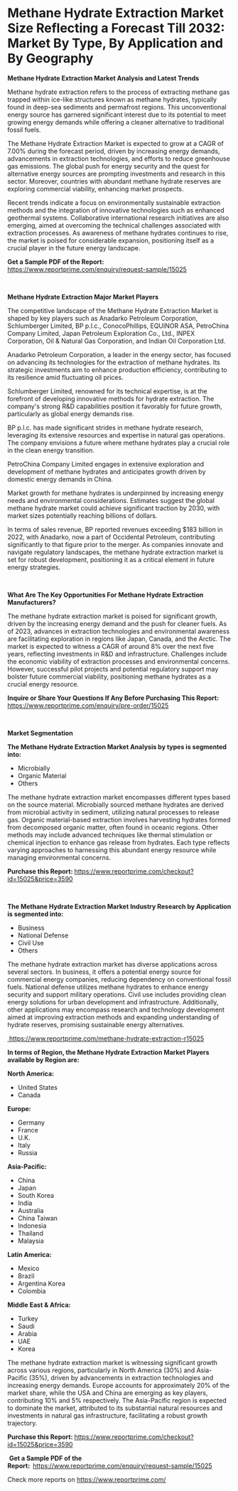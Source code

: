 <p><h1>Methane Hydrate Extraction Market Size Reflecting a Forecast Till 2032: Market By Type, By Application and By Geography</h1></p><p><strong>Methane Hydrate Extraction Market Analysis and Latest Trends</strong></p>
<p><p>Methane hydrate extraction refers to the process of extracting methane gas trapped within ice-like structures known as methane hydrates, typically found in deep-sea sediments and permafrost regions. This unconventional energy source has garnered significant interest due to its potential to meet growing energy demands while offering a cleaner alternative to traditional fossil fuels.</p><p>The Methane Hydrate Extraction Market is expected to grow at a CAGR of 7.00% during the forecast period, driven by increasing energy demands, advancements in extraction technologies, and efforts to reduce greenhouse gas emissions. The global push for energy security and the quest for alternative energy sources are prompting investments and research in this sector. Moreover, countries with abundant methane hydrate reserves are exploring commercial viability, enhancing market prospects. </p><p>Recent trends indicate a focus on environmentally sustainable extraction methods and the integration of innovative technologies such as enhanced geothermal systems. Collaborative international research initiatives are also emerging, aimed at overcoming the technical challenges associated with extraction processes. As awareness of methane hydrates continues to rise, the market is poised for considerable expansion, positioning itself as a crucial player in the future energy landscape.</p></p>
<p><strong>Get a Sample PDF of the Report:&nbsp;</strong> <a href="https://www.reportprime.com/enquiry/request-sample/15025?utm_campaign=2383&utm_medium=2&utm_source=Github&utm_content=ia&utm_term=20032025&utm_id=methane-hydrate-extraction">https://www.reportprime.com/enquiry/request-sample/15025</a></p>
<p>&nbsp;</p>
<p><strong>Methane Hydrate Extraction Major Market Players</strong></p>
<p><p>The competitive landscape of the Methane Hydrate Extraction Market is shaped by key players such as Anadarko Petroleum Corporation, Schlumberger Limited, BP p.l.c., ConocoPhillips, EQUINOR ASA, PetroChina Company Limited, Japan Petroleum Exploration Co., Ltd., INPEX Corporation, Oil & Natural Gas Corporation, and Indian Oil Corporation Ltd. </p><p>Anadarko Petroleum Corporation, a leader in the energy sector, has focused on advancing its technologies for the extraction of methane hydrates. Its strategic investments aim to enhance production efficiency, contributing to its resilience amid fluctuating oil prices. </p><p>Schlumberger Limited, renowned for its technical expertise, is at the forefront of developing innovative methods for hydrate extraction. The company's strong R&D capabilities position it favorably for future growth, particularly as global energy demands rise.</p><p>BP p.l.c. has made significant strides in methane hydrate research, leveraging its extensive resources and expertise in natural gas operations. The company envisions a future where methane hydrates play a crucial role in the clean energy transition.</p><p>PetroChina Company Limited engages in extensive exploration and development of methane hydrates and anticipates growth driven by domestic energy demands in China. </p><p>Market growth for methane hydrates is underpinned by increasing energy needs and environmental considerations. Estimates suggest the global methane hydrate market could achieve significant traction by 2030, with market sizes potentially reaching billions of dollars.</p><p>In terms of sales revenue, BP reported revenues exceeding $183 billion in 2022, with Anadarko, now a part of Occidental Petroleum, contributing significantly to that figure prior to the merger. As companies innovate and navigate regulatory landscapes, the methane hydrate extraction market is set for robust development, positioning it as a critical element in future energy strategies.</p></p>
<p>&nbsp;</p>
<p><strong>What Are The Key Opportunities For Methane Hydrate Extraction Manufacturers?</strong></p>
<p><p>The methane hydrate extraction market is poised for significant growth, driven by the increasing energy demand and the push for cleaner fuels. As of 2023, advances in extraction technologies and environmental awareness are facilitating exploration in regions like Japan, Canada, and the Arctic. The market is expected to witness a CAGR of around 8% over the next five years, reflecting investments in R&D and infrastructure. Challenges include the economic viability of extraction processes and environmental concerns. However, successful pilot projects and potential regulatory support may bolster future commercial viability, positioning methane hydrates as a crucial energy resource.</p></p>
<p><strong>Inquire or Share Your Questions If Any Before Purchasing This Report:</strong> <a href="https://www.reportprime.com/enquiry/pre-order/15025?utm_campaign=2383&utm_medium=2&utm_source=Github&utm_content=ia&utm_term=20032025&utm_id=methane-hydrate-extraction">https://www.reportprime.com/enquiry/pre-order/15025</a></p>
<p>&nbsp;</p>
<p><strong>Market Segmentation</strong></p>
<p><strong>The Methane Hydrate Extraction Market Analysis by types is segmented into:</strong></p>
<p><ul><li>Microbially</li><li>Organic Material</li><li>Others</li></ul></p>
<p><p>The methane hydrate extraction market encompasses different types based on the source material. Microbially sourced methane hydrates are derived from microbial activity in sediment, utilizing natural processes to release gas. Organic material-based extraction involves harvesting hydrates formed from decomposed organic matter, often found in oceanic regions. Other methods may include advanced techniques like thermal stimulation or chemical injection to enhance gas release from hydrates. Each type reflects varying approaches to harnessing this abundant energy resource while managing environmental concerns.</p></p>
<p><strong>Purchase this Report:&nbsp;</strong><a href="https://www.reportprime.com/checkout?id=15025&price=3590&utm_campaign=2383&utm_medium=2&utm_source=Github&utm_content=ia&utm_term=20032025&utm_id=methane-hydrate-extraction">https://www.reportprime.com/checkout?id=15025&price=3590</a></p>
<p>&nbsp;</p>
<p><strong>The Methane Hydrate Extraction Market Industry Research by Application is segmented into:</strong></p>
<p><ul><li>Business</li><li>National Defense</li><li>Civil Use</li><li>Others</li></ul></p>
<p><p>The methane hydrate extraction market has diverse applications across several sectors. In business, it offers a potential energy source for commercial energy companies, reducing dependency on conventional fossil fuels. National defense utilizes methane hydrates to enhance energy security and support military operations. Civil use includes providing clean energy solutions for urban development and infrastructure. Additionally, other applications may encompass research and technology development aimed at improving extraction methods and expanding understanding of hydrate reserves, promising sustainable energy alternatives.</p></p>
<p><a href="https://www.reportprime.com/methane-hydrate-extraction-r15025?utm_campaign=2383&utm_medium=2&utm_source=Github&utm_content=ia&utm_term=20032025&utm_id=methane-hydrate-extraction">&nbsp;https://www.reportprime.com/methane-hydrate-extraction-r15025</a></p>
<p><strong>In terms of Region, the Methane Hydrate Extraction Market Players available by Region are:</strong></p>
<p>
    <p> <strong> North America: </strong>
        <ul>
            <li>United States</li>
            <li>Canada</li>
        </ul>
        </p> 
    <p> <strong> Europe: </strong>
        <ul>
            <li>Germany</li>
            <li>France</li>
            <li>U.K.</li>
            <li>Italy</li>
            <li>Russia</li>
        </ul>
        </p> 
    <p> <strong> Asia-Pacific: </strong>
        <ul>
            <li>China</li>
            <li>Japan</li>
            <li>South Korea</li>
            <li>India</li>
            <li>Australia</li>
            <li>China Taiwan</li>
            <li>Indonesia</li>
            <li>Thailand</li>
            <li>Malaysia</li>
        </ul>
        </p> 
    <p> <strong> Latin America: </strong>
        <ul>
            <li>Mexico</li>
            <li>Brazil</li>
            <li>Argentina Korea</li>
            <li>Colombia</li>
        </ul>
        </p> 
    <p> <strong> Middle East & Africa: </strong>
        <ul>
            <li>Turkey</li>
            <li>Saudi</li>
            <li>Arabia</li>
            <li>UAE</li>
            <li>Korea</li>
        </ul>
    </p>
    </p>
<p><p>The methane hydrate extraction market is witnessing significant growth across various regions, particularly in North America (30%) and Asia-Pacific (35%), driven by advancements in extraction technologies and increasing energy demands. Europe accounts for approximately 20% of the market share, while the USA and China are emerging as key players, contributing 10% and 5% respectively. The Asia-Pacific region is expected to dominate the market, attributed to its substantial natural resources and investments in natural gas infrastructure, facilitating a robust growth trajectory.</p></p>
<p><strong>Purchase this Report: </strong><a href="https://www.reportprime.com/checkout?id=15025&price=3590&utm_campaign=2383&utm_medium=2&utm_source=Github&utm_content=ia&utm_term=20032025&utm_id=methane-hydrate-extraction">https://www.reportprime.com/checkout?id=15025&price=3590</a></p>
<p>&nbsp;<strong>Get a Sample PDF of the Report:&nbsp;&nbsp;</strong><a href="https://www.reportprime.com/enquiry/request-sample/15025?utm_campaign=2383&utm_medium=2&utm_source=Github&utm_content=ia&utm_term=20032025&utm_id=methane-hydrate-extraction">https://www.reportprime.com/enquiry/request-sample/15025</a></p>
<p><strong></strong></p>
<p>Check more reports on <a href="https://www.reportprime.com/?utm_campaign=2383&utm_medium=2&utm_source=Github&utm_content=ia&utm_term=20032025&utm_id=methane-hydrate-extraction">https://www.reportprime.com/</a></p>